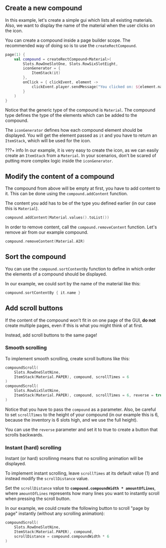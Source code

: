 ## Create a new compound

In this example, let's create a simple gui which lists all existing materials. Also, we want to display the name of the material when the user clicks on the icon.

You can create a compound inside a page builder scope. The recommended way of doing so is to use the `createRectCompound`.

```kotlin
page(1) {
    val compound = createRectCompound<Material>(
        Slots.RowOneSlotOne, Slots.RowSixSlotEight,
        iconGenerator = {
            ItemStack(it)
        },
        onClick = { clickEvent, element ->
            clickEvent.player.sendMessage("You clicked on: ${element.name}")
        }
    )
}
```

Notice that the generic type of the compound is `Material`. The compound type defines the type of the elements which can be added to the compound.

The `iconGenerator` defines how each compound element should be displayed. You will get the element passed as `it` and you have to return an `ItemStack`, which will be used for the icon.

???+ info
    In our example, it is very easy to create the icon, as we can easily create an `ItemStack` from a `Material`. In your scenarios, don't be scared of putting more complex logic inside the `iconGenerator`.

## Modify the content of a compound

The compound from above will be empty at first, you have to add content to it. This can be done using the `compound.addContent` function.

The content you add has to be of the type you defined earlier (in our case this is `Material`).

```kotlin
compound.addContent(Material.values().toList())
```

In order to remove content, call the `compound.removeContent` function. Let's remove air from our example compound.

```kotlin
compound.removeContent(Material.AIR)
```

## Sort the compound

You can use the `compound.sortContentBy` function to define in which order the elements of a compound should be displayed.

In our example, we could sort by the name of the material like this:

```kotlin
compound.sortContentBy { it.name }
```

## Add scroll buttons

If the content of the compound won't fit in on one page of the GUI, **do not** create multiple pages, even if this is what you might think of at first.

Instead, add scroll buttons to the same page!

### Smooth scrolling

To implement smooth scrolling, create scroll buttons like this:

```kotlin
compoundScroll(
    Slots.RowOneSlotNine,
    ItemStack(Material.PAPER), compound, scrollTimes = 6
)
compoundScroll(
    Slots.RowSixSlotNine,
    ItemStack(Material.PAPER), compound, scrollTimes = 6, reverse = true
)
```

Notice that you have to pass the `compound` as a parameter. Also, be careful to set `scrollTimes` to the height of your compound (in our example this is 6, because the inventory is 6 slots high, and we use the full height).

You can use the `reverse` parameter and set it to true to create a button that scrolls backwards.

### Instant (hard) scrolling

Instant (or hard) scrollinng means that no scrolling animation will be displayed.

To implement instant scrolling, leave `scrollTimes` at its default value (1) and instead modify the `scrollDistance` value.

Set the `scrollDistance` value to **`compound.compoundWidth * amountOfLines`**, where `amountOfLines` represents how many lines you want to instantly scroll when pressing the scroll button.

In our example, we could create the following button to scroll "page by page" instantly (without any scrolling animation):

```kotlin
compoundScroll(
    Slots.RowOneSlotNine,
    ItemStack(Material.PAPER), compound,
    scrollDistance = compound.compoundWidth * 6
)
```
